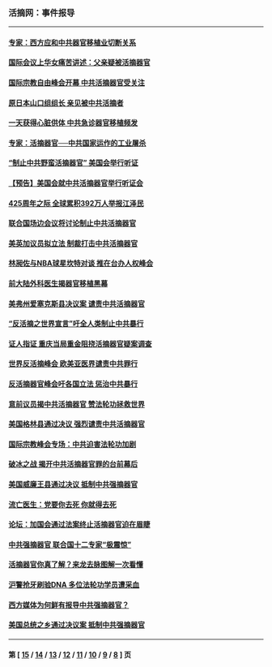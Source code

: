 ### 活摘网：事件报导
---
#### [专家：西方应和中共器官移植业切断关系](../../pages/nf5877/n13772828.md?08230430) 
#### [国际会议上华女痛苦讲述：父亲疑被活摘器官](../../pages/nf5877/n13771583.md?08230430) 
#### [国际宗教自由峰会开幕 中共活摘器官受关注](../../pages/nf5877/n13769995.md?08230430) 
#### [原日本山口组组长 亲见被中共活摘者](../../pages/nf5877/n13767360.md?08230430) 
#### [一天获得心脏供体 中共急诊器官移植频发](../../pages/nf5877/n13764689.md?08230430) 
#### [专家：活摘器官──中共国家运作的工业屠杀](../../pages/nf5877/n13761178.md?08230430) 
#### [“制止中共野蛮活摘器官” 美国会举行听证](../../pages/nf5877/n13735831.md?08230430) 
#### [【预告】美国会就中共活摘器官举行听证会](../../pages/nf5877/n13732843.md?08230430) 
#### [425周年之际 全球累积392万人举报江泽民](../../pages/nf5877/n13719232.md?08230430) 
#### [联合国场边会议将讨论制止中共活摘器官](../../pages/nf5877/n13656361.md?08230430) 
#### [美英加议员拟立法 制裁打击中共活摘器官](../../pages/nf5877/n13430251.md?08230430) 
#### [林昶佐与NBA球星坎特对谈 推在台办人权峰会](../../pages/nf5877/n13414467.md?08230430) 
#### [前大陆外科医生揭器官移植黑幕](../../pages/nf5877/n13401416.md?08230430) 
#### [美弗州爱塞克斯县决议案 谴责中共活摘器官](../../pages/nf5877/n13320919.md?08230430) 
#### [“反活摘之世界宣言”吁全人类制止中共暴行](../../pages/nf5877/n13259730.md?08230430) 
#### [证人指证 重庆当局重金阻挠活摘器官疑案调查](../../pages/nf5877/n13259127.md?08230430) 
#### [世界反活摘峰会 欧美亚医界谴责中共罪行](../../pages/nf5877/n13253550.md?08230430) 
#### [反活摘器官峰会吁各国立法 惩治中共暴行](../../pages/nf5877/n13245052.md?08230430) 
#### [意前议员揭中共活摘器官 赞法轮功拯救世界](../../pages/nf5877/n13203445.md?08230430) 
#### [美国格林县通过决议 强烈谴责中共活摘器官](../../pages/nf5877/n13119367.md?08230430) 
#### [国际宗教峰会专场：中共迫害法轮功加剧](../../pages/nf5877/n13088279.md?08230430) 
#### [破冰之战 揭开中共活摘器官罪的台前幕后](../../pages/nf5877/n13082457.md?08230430) 
#### [美国威廉王县通过决议 抵制中共强摘器官](../../pages/nf5877/n13056521.md?08230430) 
#### [流亡医生：党要你去死 你就得去死](../../pages/nf5877/n13052835.md?08230430) 
#### [论坛：加国会通过法案终止活摘器官迫在眉睫](../../pages/nf5877/n13029839.md?08230430) 
#### [中共强摘器官 联合国十二专家“极震惊”](../../pages/nf5877/n13024313.md?08230430) 
#### [活摘器官你真了解？来龙去脉图解一次看懂](../../pages/nf5877/n13013820.md?08230430) 
#### [沪警抢牙刷验DNA 多位法轮功学员遭采血](../../pages/nf5877/n12969218.md?08230430) 
#### [西方媒体为何鲜有报导中共强摘器官？](../../pages/nf5877/n12932034.md?08230430) 
#### [美国总统之乡通过决议案 抵制中共强摘器官](../../pages/nf5877/n12908242.md?08230430) 

---
#### 第 [ [15](./15.md?08230430) / [14](./14.md?08230430) / [13](./13.md?08230430) / [12](./12.md?08230430) / [11](./11.md?08230430) / [10](./10.md?08230430) / [9](./9.md?08230430) / [8](./8.md?08230430) ] 页

